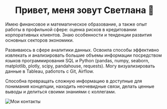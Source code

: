 ## <h1 align="center">Привет, меня зовут Светлана 👋
Имею финансовое и математическое образование, а также опыт работы в профильной сфере: оценка рисков в кредитовании корпоративных клиентов. Знаю особенности и тенденции развития основных секторов экономики.<br>

Развиваюсь в сфере аналитики данных. Освоила способы эффективно извлекать и анализировать большие объемы информации посредством языков программирования SQL и Python (pandas, numpy, seaborn, matplotlib, plotly, scipy, pandahouse, requests). Могу визуализировать данные в Tableau, работоть с Git, Airflow. <br>

Способна превращать сложную информацию в доступные для понимания концепции, находить неочевидные связи, делать ценные выводы и делиться своими знаниями с коллегами.


![Мои контакты](https://www.reshot.com/free-svg-icons/item/receive-mail-6CM7Z3V4BS/)
<!--
**SvetlanaKulintsova/SvetlanaKulintsova** is a ✨ _special_ ✨ repository because its `README.md` (this file) appears on your GitHub profile.

Here are some ideas to get you started:

- 🔭 I’m currently working on ...
- 🌱 I’m currently learning ...
- 👯 I’m looking to collaborate on ...
- 🤔 I’m looking for help with ...
- 💬 Ask me about ...
- 📫 How to reach me: ...
- 😄 Pronouns: ...
- ⚡ Fun fact: ...
-->
